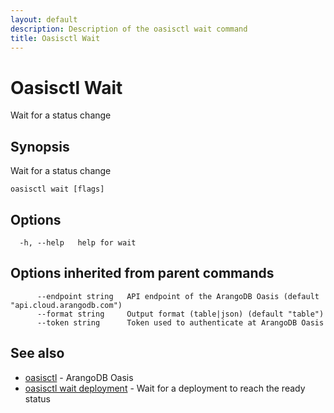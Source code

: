 ```yaml
---
layout: default
description: Description of the oasisctl wait command
title: Oasisctl Wait
---
```

# Oasisctl Wait

Wait for a status change

## Synopsis

Wait for a status change

```
oasisctl wait [flags]
```

## Options

```
  -h, --help   help for wait
```

## Options inherited from parent commands

```
      --endpoint string   API endpoint of the ArangoDB Oasis (default "api.cloud.arangodb.com")
      --format string     Output format (table|json) (default "table")
      --token string      Token used to authenticate at ArangoDB Oasis
```

## See also

* [oasisctl](oasisctl.md)	 - ArangoDB Oasis
* [oasisctl wait deployment](oasisctl_wait_deployment.md)	 - Wait for a deployment to reach the ready status


